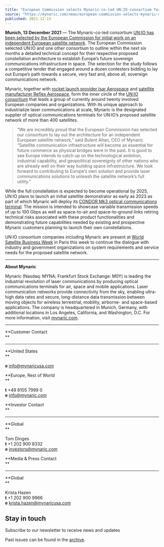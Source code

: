 ```yaml
---
title: "European Commission selects Mynaric-co-led UN:IO consortium for initial work on an independent European satellite communications constellation"
source: "https://mynaric.com/news/european-commission-selects-mynaric-co-led-unio-consortium-for-initial-work-on-an-independent-european-satellite-communications-constellation/"
published: 2021-12-13
---
```

**Munich, 13 December 2021** — The Mynaric-co-led consortium [UN:IO has been selected by the European Commission for initial work on an independent European satellite network](https://mynaric.com/wp-content/uploads/2021/12/2021-12-13_Press-Release-UNIO-ENGL.pdf). The European Commission selected UN:IO and one other consortium to outline within the next six months a detailed technical concept for their respective proposed constellation architecture to establish Europe’s future sovereign communications infrastructure in space. The selection for the study follows a competitive tender that engaged around a dozen contesters bidding to lay out Europe’s path towards a secure, very fast and, above all, sovereign communications network.

Mynaric, together with [rocket launch provider Isar Aerospace](https://www.isaraerospace.com/) and [satellite manufacturer Reflex Aerospace](https://www.reflexaerospace.com/), form the inner circle of the [UN:IO consortium](https://www.unio.global/) that leads a group of currently around twenty involved European companies and organizations. With its unique approach to industrialize laser communications at scale, Mynaric is the designated supplier of optical communications terminals for UN:IO’s proposed satellite network of more than 400 satellites.

> “We are incredibly proud that the European Commission has selected our consortium to lay out the architecture for an independent European satellite network,” said Bulent Altan, CEO of Mynaric. “Satellite communication infrastructure will become as essential for future commerce as physical bridges were in the past. It is good to see Europe intends to catch up on the technological ambition, industrial capability, and geopolitical sovereignty of other nations who are already well on their way building space infrastructure. We look forward to contributing to Europe’s own solution and provide laser communications solutions to unleash the satellite network’s full utility.”

While the full constellation is expected to become operational by 2025, UN:IO plans to launch an initial satellite demonstrator as early as 2023 as part of which Mynaric will deploy its [CONDOR Mk3 optical communications terminal](https://mynaric.com/products/space/condor-mk3/). The mission is intended to showcase variable transmission speeds of up to 100 Gbps as well as space-to-air and space-to-ground links retiring technical risks associated with these product functionalities and demonstrating future capabilities needed by existing and prospective Mynaric customers planning to launch their own constellations.

UN:IO consortium companies including Mynaric are present at [World Satellite Business Week](http://www.satellite-business.com/en) in Paris this week to continue the dialogue with industry and government organizations on system requirements and service needs for the proposed satellite network.

---

**About Mynaric**

Mynaric (Nasdaq: MYNA; Frankfurt Stock Exchange: M0Y) is leading the industrial revolution of laser communications by producing optical communications terminals for air, space and mobile applications. Laser communication networks provide connectivity from the sky, enabling ultra-high data rates and secure, long-distance data transmission between moving objects for wireless terrestrial, mobility, airborne- and space-based applications. The company is headquartered in Munich, Germany, with additional locations in Los Angeles, California, and Washington, D.C. For more information, visit [mynaric.com](http://mynaric.com/).

---

**Customer Contact  
**

---

**United States  
**

**e** [info@mynaricusa.com](https://mynaric.com/news/european-commission-selects-mynaric-co-led-unio-consortium-for-initial-work-on-an-independent-european-satellite-communications-constellation/)

**Europe, Rest of World  
**

**t** +49 8105 7999 0  
**e** [info@mynaric.com](https://mynaric.com/news/european-commission-selects-mynaric-co-led-unio-consortium-for-initial-work-on-an-independent-european-satellite-communications-constellation/)

**Investor Contact  
**

---

**Global  
**

Tom Dinges  
**t** +1 202 900 8332  
**e** [investors@mynaric.com](https://mynaric.com/news/european-commission-selects-mynaric-co-led-unio-consortium-for-initial-work-on-an-independent-european-satellite-communications-constellation/)

**Media & Press Contact  
**

---

**Global  
**

Krista Hazen  
**t** +1 202 900 9966  
**e** [krista.hazen@mynaricusa.com](https://mynaric.com/news/european-commission-selects-mynaric-co-led-unio-consortium-for-initial-work-on-an-independent-european-satellite-communications-constellation/)

## Stay in touch

Subscribe to our newsletter to receive news and updates

Past issues can be found in the [archive](https://us17.campaign-archive.com/home/?u=7b919ac48d490499a79acff9f&id=aaebe0d6df).
